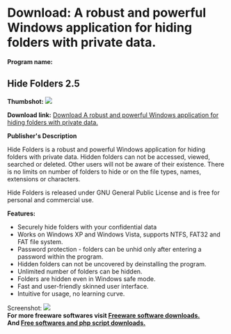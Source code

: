 # Download: A robust and powerful Windows application for hiding folders with private data.

**Program name:**

## Hide Folders 2.5

  
**Thumbshot:** ![](http://www.freewarefiles.com/screenshot/hidefolders22_md.jpg)   
  
**Download link:** [Download A robust and powerful Windows application for hiding folders with private data.](http://freesoftwares.boysofts.com/Hide-Folders_program_47632.html)  
  


**Publisher's Description**  
  


Hide Folders is a robust and powerful Windows application for hiding folders with private data. Hidden folders can not be accessed, viewed, searched or deleted. Other users will not be aware of their existence. There is no limits on number of folders to hide or on the file types, names, extensions or characters. 

Hide Folders is released under GNU General Public License and is free for personal and commercial use.

**Features:**

  * Securely hide folders with your confidential data 
  * Works on Windows XP and Windows Vista, supports NTFS, FAT32 and FAT file system. 
  * Password protection - folders can be unhid only after entering a password within the program. 
  * Hidden folders can not be uncovered by deinstalling the program. 
  * Unlimited number of folders can be hidden. 
  * Folders are hidden even in Windows safe mode. 
  * Fast and user-friendly skinned user interface. 
  * Intuitive for usage, no learning curve. 

  
  
Screenshot: ![](http://www.freewarefiles.com/screenshot/hidefolders22.jpg)   
**For more freeware softwares visit [Freeware software downloads.](http://freesoftwares.boysofts.com/)**   
**And [Free softwares and php script downloads.](http://www.boysofts.com/)**
